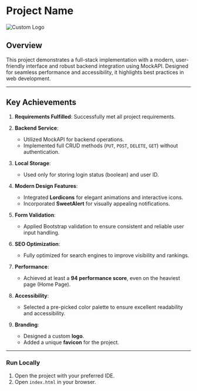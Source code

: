 # **Project Name**

![Custom Logo]('https://hermans-ent.com/logo.png')

## **Overview**

This project demonstrates a full-stack implementation with a modern, user-friendly interface and robust backend integration using MockAPI. Designed for seamless performance and accessibility, it highlights best practices in web development.

---

## **Key Achievements**

1. **Requirements Fulfilled**: Successfully met all project requirements.

2. **Backend Service**:

   - Utilized MockAPI for backend operations.
   - Implemented full CRUD methods (`PUT`, `POST`, `DELETE`, `GET`) without authentication.

3. **Local Storage**:

   - Used only for storing login status (boolean) and user ID.

4. **Modern Design Features**:

   - Integrated **Lordicons** for elegant animations and interactive icons.
   - Incorporated **SweetAlert** for visually appealing notifications.

5. **Form Validation**:

   - Applied Bootstrap validation to ensure consistent and reliable user input handling.

6. **SEO Optimization**:

   - Fully optimized for search engines to improve visibility and rankings.

7. **Performance**:

   - Achieved at least a **94 performance score**, even on the heaviest page (Home Page).

8. **Accessibility**:

   - Selected a pre-picked color palette to ensure excellent readability and accessibility.

9. **Branding**:
   - Designed a custom **logo**.
   - Added a unique **favicon** for the project.

---

### **Run Locally**

1. Open the project with your preferred IDE.
2. Open `index.html` in your browser.

